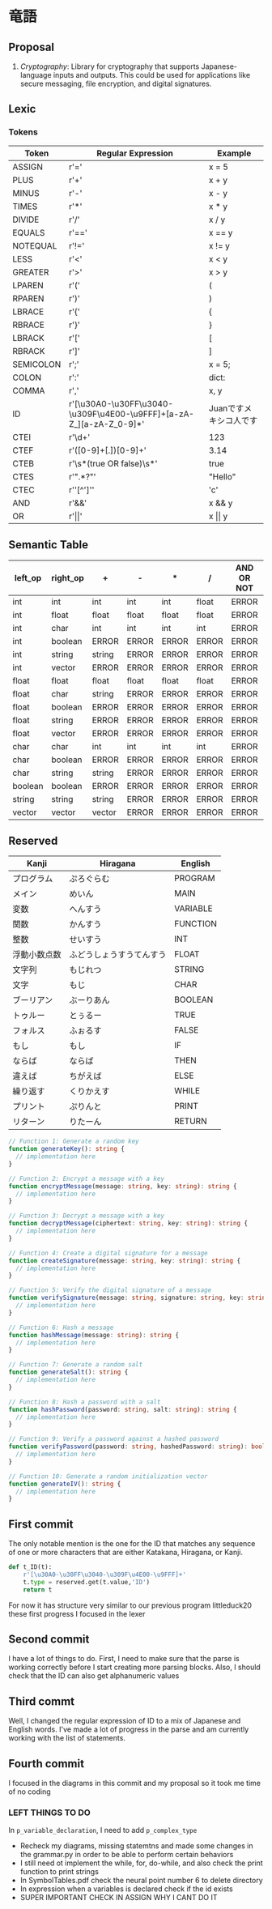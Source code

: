 # 竜語
## Proposal
1. $Cryptography$: Library for cryptography that supports Japanese-language inputs and outputs. This could be used for applications like secure messaging, file encryption, and digital signatures.

## Lexic
### Tokens
| Token| Regular Expression| Example|
| ------------ | ------------------------ | -------- |
| ASSIGN       | r'='                     | x = 5   |
| PLUS         | r'\+'                    | x + y   |
| MINUS        | r'-'                     | x - y   |
| TIMES        | r'\*'                    | x * y   |
| DIVIDE       | r'/'                     | x / y   |
| EQUALS       | r'=='                    | x == y  |
| NOTEQUAL     | r'!='                    | x != y  |
| LESS         | r'<'                     | x < y   |
| GREATER      | r'>'                     | x > y   |
| LPAREN       | r'\('                    | (       |
| RPAREN       | r'\)'                    | )       |
| LBRACE       | r'\{'                    | {       |
| RBRACE       | r'\}'                    | }       |
| LBRACK       | r'\['                    | [       |
| RBRACK       | r'\]'                    | ]       |
| SEMICOLON    | r';'                     | x = 5;  |
| COLON        | r':'                     | dict:   |
| COMMA        | r','                     | x, y    |
| ID           | r'[\u30A0-\u30FF\u3040-\u309F\u4E00-\u9FFF]+[a-zA-Z_][a-zA-Z_0-9]*' |Juanですメキシコ人です |
| CTEI         | r'\d+'                   | 123     |
| CTEF         | r'([0-9]+[.])[0-9]+'     | 3.14    |
| CTEB         | r'\s*(true OR false)\s*'    | true    |
| CTES         | r'\".*?\"'               | "Hello" |
| CTEC         | r'\'[^\']\''             | 'c'     |
| AND          | r'&&'                    | x && y  |
| OR           | r'\|\|'                  | x \|\| y|



## Semantic Table
| left_op | right_op | +      | -     | *     | /     | AND OR NOT | > < <= >= != == | =       |
| ------- | -------- | ------ | ----- | ----- | ----- | ---------- | --------------- | ------- |
| int     | int      | int    | int   | int   | float | ERROR      | boolean         | int     |
| int     | float    | float  | float | float | float | ERROR      | boolean         | float   |
| int     | char     | int    | int   | int   | int   | ERROR      | boolean         | int     |
| int     | boolean  | ERROR  | ERROR | ERROR | ERROR | ERROR      | ERROR           | ERROR   |
| int     | string   | string | ERROR | ERROR | ERROR | ERROR      | boolean         | ERROR   |
| int     | vector   | ERROR  | ERROR | ERROR | ERROR | ERROR      | ERROR           | ERROR   | 
| float   | float    | float  | float | float | float | ERROR      | boolean         | float   |
| float   | char     | string | ERROR | ERROR | ERROR | ERROR      | boolean         | ERROR   |
| float   | boolean  | ERROR  | ERROR | ERROR | ERROR | ERROR      | ERROR           | ERROR   |
| float   | string   | ERROR  | ERROR | ERROR | ERROR | ERROR      | boolean         | ERROR   |
| float   | vector   | ERROR  | ERROR | ERROR | ERROR | ERROR      | ERROR           | ERROR   |
| char    | char     | int    | int   | int   | int   | ERROR      | boolean         | char    |
| char    | boolean  | ERROR  | ERROR | ERROR | ERROR | ERROR      | ERROR           | ERROR   |
| char    | string   | string | ERROR | ERROR | ERROR | ERROR      | boolean         | ERROR   |
| boolean | boolean  | ERROR  | ERROR | ERROR | ERROR | ERROR      | boolean         | boolean |
| string  | string   | string | ERROR | ERROR | ERROR | ERROR      | boolean         | ERROR   |
| vector  | vector   | vector | ERROR | ERROR | ERROR | ERROR      | boolean         | ERROR   |


## Reserved 
| Kanji        | Hiragana                 | English  |
| ------------ | ------------------------ | -------- |
| プログラム   | ぷろぐらむ               | PROGRAM  |
| メイン       | めいん                   | MAIN     |
| 変数         | へんすう                 | VARIABLE |
| 関数         | かんすう                 | FUNCTION |
| 整数         | せいすう                 | INT      |
| 浮動小数点数 | ふどうしょうすうてんすう | FLOAT    |
| 文字列       | もじれつ                 | STRING   |
| 文字         | もじ                     | CHAR     |
| ブーリアン   | ぶーりあん               | BOOLEAN  |
| トゥルー     | とぅるー                 | TRUE     |
| フォルス     | ふぉるす                 | FALSE    |
| もし         | もし                     | IF       |
| ならば       | ならば                   | THEN     |
| 違えば       | ちがえば                 | ELSE     |
| 繰り返す     | くりかえす               | WHILE    |
| プリント     | ぷりんと                 | PRINT    |
| リターン     | りたーん                 | RETURN   |


```ts
// Function 1: Generate a random key
function generateKey(): string {
  // implementation here
}

// Function 2: Encrypt a message with a key
function encryptMessage(message: string, key: string): string {
  // implementation here
}

// Function 3: Decrypt a message with a key
function decryptMessage(ciphertext: string, key: string): string {
  // implementation here
}

// Function 4: Create a digital signature for a message
function createSignature(message: string, key: string): string {
  // implementation here
}

// Function 5: Verify the digital signature of a message
function verifySignature(message: string, signature: string, key: string): boolean {
  // implementation here
}

// Function 6: Hash a message
function hashMessage(message: string): string {
  // implementation here
}

// Function 7: Generate a random salt
function generateSalt(): string {
  // implementation here
}

// Function 8: Hash a password with a salt
function hashPassword(password: string, salt: string): string {
  // implementation here
}

// Function 9: Verify a password against a hashed password
function verifyPassword(password: string, hashedPassword: string): boolean {
  // implementation here
}

// Function 10: Generate a random initialization vector
function generateIV(): string {
  // implementation here
}
```
## First commit
The only notable mention is the one for the ID  that matches any sequence of one or more characters that are either Katakana, Hiragana, or Kanji.
```py
def t_ID(t):
    r'[\u30A0-\u30FF\u3040-\u309F\u4E00-\u9FFF]+'
    t.type = reserved.get(t.value,'ID')  
    return t
```
For now it has structure very similar to our previous program littleduck20 these first progress I focused in the lexer

## Second commit 
I have a lot of things to do. First, I need to make sure that the parse is working correctly before I start creating more parsing blocks. Also, I should check that the ID can also get alphanumeric values
## Third commt
Well, I changed the regular expression of ID to a mix of Japanese and English words. I've made a lot of progress in the parse and am currently working with the list of statements.
## Fourth commit
I focused in the diagrams in this commit and my proposal so it took me time of no coding
### LEFT THINGS TO DO
In `p_variable_declaration`, I need to add `p_complex_type`
- Recheck my diagrams, missing statemtns and made some changes in the grammar.py in order to be able to perform certain behaviors
- I still need ot implement the while, for, do-while, and also check the print function to print strings 
- In SymbolTables.pdf check the neural point number 6 to delete directory
- In expression when a variables is declared check if the id exists
- SUPER IMPORTANT CHECK IN ASSIGN WHY I CANT DO IT